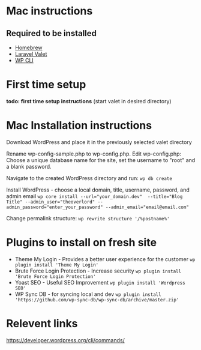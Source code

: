 # Mac instructions

## Required to be installed

* [Homebrew](https://brew.sh/)
* [Laravel Valet](https://laravel.com/docs/5.4/valet)
* [WP CLI](http://wp-cli.org/)


# First time setup

**todo: first time setup instructions**
(start valet in desired directory)


# Mac Installation instructions

Download WordPress and place it in the previously selected valet directory

Rename wp-config-sample.php to wp-config.php. Edit wp-config.php: Choose a unique database name for the site, set the username to "root" and a blank password.

Navigate to the created WordPress directory and run:
`wp db create`

Install WordPress - choose a local domain, title, username, password, and admin email
`wp core install --url="your_domain.dev"  --title="Blog Title" --admin_user="theoverlord" --admin_password="enter_your_password" --admin_email="email@email.com"`

Change permalink structure:
`wp rewrite structure '/%postname%'`


# Plugins to install on fresh site

* Theme My Login - Provides a better user experience for the customer
	`wp plugin install 'Theme My Login'`
* Brute Force Login Protection - Increase security
	`wp plugin install 'Brute Force Login Protection'`
* Yoast SEO - Useful SEO Improvement
	`wp plugin install 'Wordpress SEO'`
* WP Sync DB - for syncing local and dev
	`wp plugin install 'https://github.com/wp-sync-db/wp-sync-db/archive/master.zip'`




# Relevent links

https://developer.wordpress.org/cli/commands/
